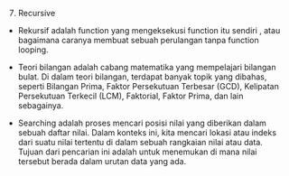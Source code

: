 7. Recursive 

- Rekursif adalah function yang mengeksekusi function itu sendiri , atau bagaimana caranya membuat sebuah perulangan tanpa function looping.

- Teori bilangan adalah cabang matematika yang mempelajari bilangan bulat. Di dalam teori bilangan, terdapat banyak topik yang dibahas, seperti Bilangan Prima, Faktor Persekutuan Terbesar (GCD), Kelipatan Persekutuan Terkecil (LCM), Faktorial, Faktor Prima, dan lain sebagainya.

- Searching adalah proses mencari posisi nilai yang diberikan dalam sebuah daftar nilai. Dalam konteks ini, kita mencari lokasi atau indeks dari suatu nilai tertentu di dalam sebuah rangkaian nilai atau data. Tujuan dari pencarian ini adalah untuk menemukan di mana nilai tersebut berada dalam urutan data yang ada.


